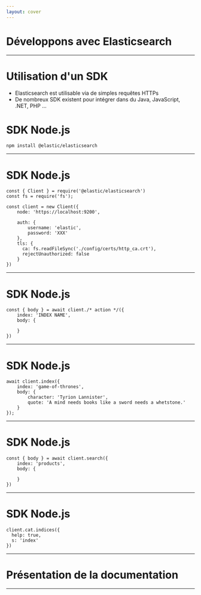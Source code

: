 ```yaml
---
layout: cover
---
```


# Développons avec Elasticsearch

---

# Utilisation d'un SDK

* Elasticsearch est utilisable via de simples requêtes HTTPs
* De nombreux SDK existent pour intégrer dans du Java, JavaScript, .NET, PHP ...

# SDK Node.js

```
npm install @elastic/elasticsearch
```

---

# SDK Node.js

```
const { Client } = require('@elastic/elasticsearch')
const fs = require('fs');

const client = new Client({
    node: 'https://localhost:9200',

    auth: {
        username: 'elastic',
        password: 'XXX'
    },
    tls: {
      ca: fs.readFileSync('./config/certs/http_ca.crt'),
      rejectUnauthorized: false
    }
})
```

---

# SDK Node.js

```
const { body } = await client./* action */({
    index: 'INDEX NAME',
    body: {

    }
})
```

---

# SDK Node.js

```
await client.index({
    index: 'game-of-thrones',
    body: {
        character: 'Tyrion Lannister',
        quote: 'A mind needs books like a sword needs a whetstone.'
    }
});
```

---

# SDK Node.js

```
const { body } = await client.search({
    index: 'products',
    body: {

    }
})
```

---

# SDK Node.js

```
client.cat.indices({
  help: true,
  s: 'index'
})
```

---

# Présentation de la documentation

---
